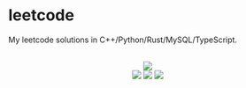 # leetcode
My leetcode solutions in C++/Python/Rust/MySQL/TypeScript.

<div align="center">
<br/>
<img src="https://img.shields.io/badge/Solved-815/3329%20=%2024%25-blue.svg?style=flat-square" />
<br/>
<img src="https://img.shields.io/badge/Easy-309/830-5CB85D.svg?style=flat-square" />
<img src="https://img.shields.io/badge/Medium-401/1742-F0AE4E.svg?style=flat-square" />
<img src="https://img.shields.io/badge/Hard-105/757-D95450.svg?style=flat-square" />
</div>